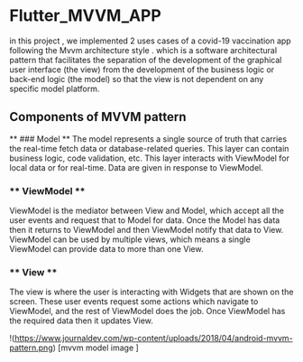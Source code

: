 # Flutter_MVVM_APP

in this project , we implemented 2 uses cases of a covid-19 vaccination app following the Mvvm architecture style . which is a software architectural pattern that facilitates the separation of the development of the graphical user interface (the view) from the development of the business logic or back-end logic (the model) so that the view is not dependent on any specific model platform.



## Components of MVVM pattern
  
 ** ### Model **
The model represents a single source of truth that carries the real-time fetch data or database-related queries.
This layer can contain business logic, code validation, etc. This layer interacts with ViewModel for local data or for real-time. Data are given in response to ViewModel.
 ### ** ViewModel **
ViewModel is the mediator between View and Model, which accept all the user events and request that to Model for data. Once the Model has data then it returns to ViewModel and then ViewModel notify that data to View.
ViewModel can be used by multiple views, which means a single ViewModel can provide data to more than one View.

 ### ** View ** 
The view is where the user is interacting with Widgets that are shown on the screen. These user events request some actions which navigate to ViewModel, and the rest of ViewModel does the job. Once ViewModel has the required data then it updates View.



!(https://www.journaldev.com/wp-content/uploads/2018/04/android-mvvm-pattern.png) [mvvm model image ]